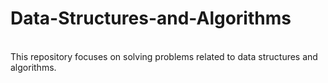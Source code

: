 # Data-Structures-and-Algorithms
<br>
This repository focuses on solving problems related to data structures and algorithms.
